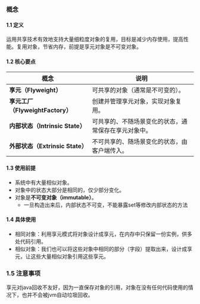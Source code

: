 ### 概念
#### 1.1 定义
运用共享技术有效地支持大量细粒度对象的复用，目标是减少内存使用，提高性能。复用对象，节省内存，前提是享元对象是不可变对象。
#### 1.2 核心要点

|概念|说明|
|---|---|
|**享元（Flyweight）**|可共享的对象（通常是不可变的）。|
|**享元工厂（FlyweightFactory）**|创建并管理享元对象，实现对象复用。|
|**内部状态（Intrinsic State）**|可共享的、不随场景变化的状态，通常保存在享元对象中。|
|**外部状态（Extrinsic State）**|不可共享的、随场景变化的状态，由客户端传入。|
#### 1.3 使用前提
- 系统中有大量相似对象。
- 对象中的状态大部分是相同的，仅少部分变化。
- 对象是**不可变对象（immutable）**。
	- 一旦构造出来后，内部状态不可变，不能暴露set等修改内部状态的方法
#### 1.4 具体使用
- 相同对象：利用享元模式将对象设计成享元，在内存中只保留一份实例，供多处代码引用。
- 相似对象：我们也可以将这些对象中相同的部分（字段）提取出来，设计成享元，让这些大量相似对象引用这些享元。
### 1.5 注意事项
享元对java回收不友好，因为一直保存对象的引用，对象在没有任何代码使用的情况下，也并不会被jvm自动垃圾回收。